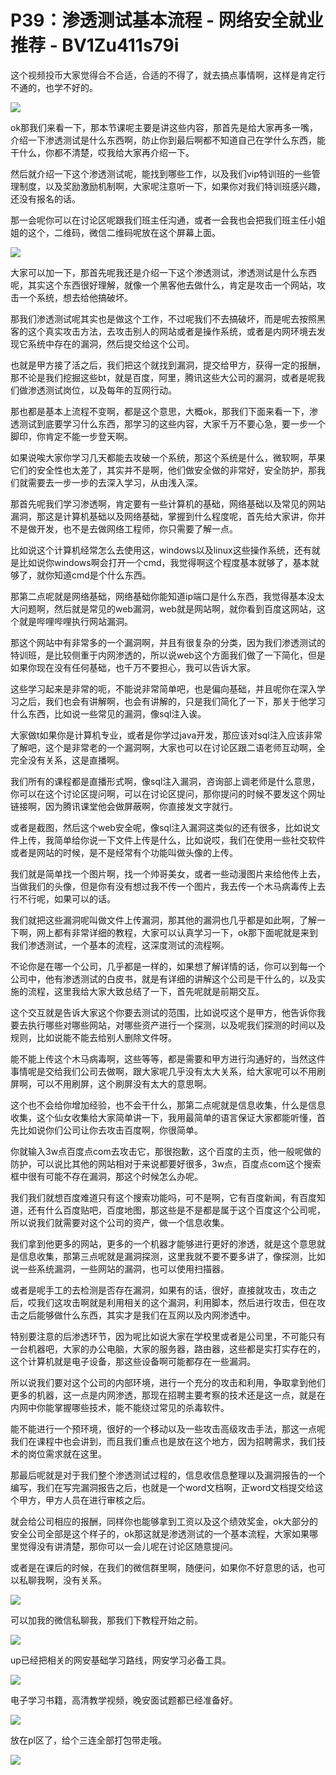# P39：渗透测试基本流程 - 网络安全就业推荐 - BV1Zu411s79i

这个视频投币大家觉得合不合适，合适的不得了，就去搞点事情啊，这样是肯定行不通的，也学不好的。

![](img/9159f844e805c11de8abcee2d8596c35_1.png)

ok那我们来看一下，那本节课呢主要是讲这些内容，那首先是给大家再多一嘴，介绍一下渗透测试是什么东西啊，防止你到最后啊都不知道自己在学什么东西，能干什么，你都不清楚，哎我给大家再介绍一下。

然后就介绍一下这个渗透测试呢，能找到哪些工作，以及我们vip特训班的一些管理制度，以及奖励激励机制啊，大家呢注意听一下，如果你对我们特训班感兴趣，还没有报名的话。

那一会呢你可以在讨论区呢跟我们班主任沟通，或者一会我也会把我们班主任小姐姐的这个，二维码，微信二维码呢放在这个屏幕上面。



![](img/9159f844e805c11de8abcee2d8596c35_3.png)

大家可以加一下，那首先呢我还是介绍一下这个渗透测试，渗透测试是什么东西呢，其实这个东西很好理解，就像一个黑客他去做什么，肯定是攻击一个网站，攻击一个系统，想去给他搞破坏。

那我们渗透测试呢其实也是做这个工作，不过呢我们不去搞破坏，而是呢去按照黑客的这个真实攻击方法，去攻击别人的网站或者是操作系统，或者是内网环境去发现它系统中存在的漏洞，然后提交给这个公司。

也就是甲方接了活之后，我们把这个就找到漏洞，提交给甲方，获得一定的报酬，那不论是我们挖掘这些bt，就是百度，阿里，腾讯这些大公司的漏洞，或者是呢我们做渗透测试岗位，以及每年的互网行动。

那也都是基本上流程不变啊，都是这个意思，大概ok，那我们下面来看一下，渗透测试到底要学习什么东西，那学习的这些内容，大家千万不要心急，要一步一个脚印，你肯定不能一步登天啊。

如果说唉大家你学习几天都能去攻破一个系统，那这个系统是什么，微软啊，苹果它们的安全性也太差了，其实并不是啊，他们做安全做的非常好，安全防护，那我们就需要去一步一步的去深入学习，从由浅入深。

那首先呢我们学习渗透啊，肯定要有一些计算机的基础，网络基础以及常见的网站漏洞，那这是计算机基础以及网络基础，掌握到什么程度呢，首先给大家讲，你并不是做开发，也不是去做网络工程师，你只需要了解一点。

比如说这个计算机经常怎么去使用这，windows以及linux这些操作系统，还有就是比如说你windows啊会打开一个cmd，我觉得啊这个程度基本就够了，基本就够了，就你知道cmd是个什么东西。

那第二点呢就是网络基础，网络基础你能知道ip端口是什么东西，我觉得基本没太大问题啊，然后就是常见的web漏洞，web就是网站啊，就你看到百度这网站，这个就是哔哩哔哩执行网站漏洞。

那这个网站中有非常多的一个漏洞啊，并且有很复杂的分类，因为我们渗透测试的特训班，是比较侧重于内网渗透的，所以说web这个方面我们做了一下简化，但是如果你现在没有任何基础，也千万不要担心，我可以告诉大家。

这些学习起来是非常的呃，不能说非常简单吧，也是偏向基础，并且呢你在深入学习之后，我们也会有讲解啊，也会有讲解的，只是我们简化了一下，那关于他学习什么东西，比如说一些常见的漏洞，像sql注入诶。

大家做t如果你是计算机专业，或者是你学过java开发，那应该对sql注入应该非常了解吧，这个是非常老的一个漏洞啊，大家也可以在讨论区跟二语老师互动啊，全完全没有关系，这是直播啊。

我们所有的课程都是直播形式啊，像sql注入漏洞，咨询部上调老师是什么意思，你可以在这个讨论区提问啊，可以在讨论区提问，那你提问的时候不要发这个网址链接啊，因为腾讯课堂他会做屏蔽啊，你直接发文字就行。

或者是截图，然后这个web安全呢，像sql注入漏洞这类似的还有很多，比如说文件上传，我简单给你说一下文件上传是什么，比如说哎，我们在使用一些社交软件或者是网站的时候，是不是经常有个功能叫做头像的上传。

我们就是简单找一个图片啊，找一个帅哥美女，或者一些动漫图片来给他传上去，当做我们的头像，但是你有没有想过我不传一个图片，我去传一个木马病毒传上去行不行呢，如果可以的话。

我们就把这些漏洞呢叫做文件上传漏洞，那其他的漏洞也几乎都是如此啊，了解一下啊，网上都有非常详细的教程，大家可以认真学习一下，ok那下面呢就是来到我们渗透测试，一个基本的流程，这深度测试的流程啊。

不论你是在哪一个公司，几乎都是一样的，如果想了解详情的话，你可以到每一个公司中，他有渗透测试的白皮书，就是有详细的讲解这个公司是干什么的，以及实施的流程，这里我给大家大致总结了一下，首先呢就是前期交互。

这个交互就是告诉大家这个你要去测试的范围，比如说哎这个是甲方，他告诉你我要去执行哪些对哪些网站，对哪些资产进行一个探测，以及呢我们探测的时间以及规则，比如说能不能去给别人删除文件呀。

能不能上传这个木马病毒啊，这些等等，都是需要和甲方进行沟通好的，当然这件事情呢是交给我们公司去做啊，跟大家呢几乎没有太大关系，给大家呢可以不用刷屏啊，可以不用刷屏，这个刷屏没有太大的意思啊。

这个也不会给你增加经验，也不会干什么，那第二点呢就是信息收集，什么是信息收集，这个仙女收集给大家简单讲一下，我用最简单的语言保证大家都能听懂，首先比如说你们公司让你去攻击百度啊，你很简单。

你就输入3w点百度点com去攻击它，那很抱歉，这个百度的主页，他一般呢做的防护，可以说比其他的网站相对于来说都要好很多，3w点，百度点com这个搜索框中很有可能不存在漏洞，那这个时候怎么办呢。

我们我们就想百度难道只有这个搜索功能吗，可不是啊，它有百度新闻，有百度知道，还有什么百度贴吧，百度地图，那这些是不是都是属于这个百度这个公司呢，所以说我们就需要对这个公司的资产，做一个信息收集。

我们拿到他更多的网站，更多的一个机器才能够进行更好的渗透，就是这个意思就是信息收集，那第三点呢就是漏洞探测，这里我就不要不要多讲了，像探测，比如说一些系统漏洞，一些网站的漏洞，也可以使用扫描器。

或者是呢手工的去检测是否存在漏洞，如果有的话，很好，直接就攻击，攻击之后，哎我们这攻击啊就是利用相关的这个漏洞，利用脚本，然后进行攻击，但在攻击之后能够做什么东西，其实才是我们在互网以及内网渗透中。

特别要注意的后渗透环节，因为呢比如说大家在学校里或者是公司里，不可能只有一台机器吧，大家的办公电脑，大家的服务器，路由器，这些都是实打实存在的，这个计算机就是电子设备，那这些设备啊可能都存在一些漏洞。

所以说我们要对这个公司的内部环境，进行一个充分的攻击和利用，争取拿到他们更多的机器，这一点是内网渗透，那现在招聘主要考察的技术还是这一点，就是在内网中你能掌握哪些技术，能不能绕过常见的杀毒软件。

能不能进行一个预环境，很好的一个移动以及一些攻击高级攻击手法，那这一点呢我们在课程中也会讲到，而且我们重点也是放在这个地方，因为招聘需求，我们技术的岗位需求就在这里。

那最后呢就是对于我们整个渗透测试过程的，信息收信息整理以及漏洞报告的一个编写，我们在写完漏洞报告之后，也就是一个word文档啊，正word文档提交给这个甲方，甲方人员在进行审核之后。

就会给公司相应的报酬，同样你也能够拿到工资以及这个绩效奖金，ok大部分的安全公司全部是这个样子的，ok那这就是渗透测试的一个基本流程，大家如果哪里觉得没有讲清楚，那你可以一会儿呢在讨论区随意提问。

或者是在课后的时候，在我们的微信群里啊，随便问，如果你不好意思的话，也可以私聊我啊，没有关系。

![](img/9159f844e805c11de8abcee2d8596c35_5.png)

可以加我的微信私聊我，那我们下教程开始之前。

![](img/9159f844e805c11de8abcee2d8596c35_7.png)

up已经把相关的网安基础学习路线，网安学习必备工具。

![](img/9159f844e805c11de8abcee2d8596c35_9.png)

电子学习书籍，高清教学视频，晚安面试题都已经准备好。

![](img/9159f844e805c11de8abcee2d8596c35_11.png)

放在pl区了，给个三连全部打包带走哦。

![](img/9159f844e805c11de8abcee2d8596c35_13.png)